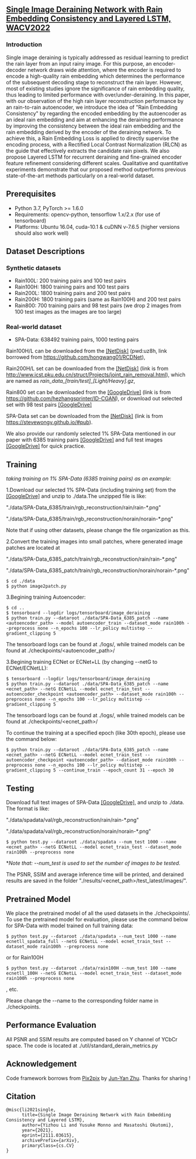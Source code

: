 ## [Single Image Deraining Network with Rain Embedding Consistency and Layered LSTM, WACV2022](https://arxiv.org/abs/2111.03615)
### Introduction
Single image deraining is typically addressed as residual learning to predict the rain layer from an input rainy image. 
For this purpose, an encoder-decoder network draws wide attention, where the encoder is required to encode a high-quality 
rain embedding which determines the performance of the subsequent decoding stage to reconstruct the rain layer. 
However, most of existing studies ignore the significance of rain embedding quality, 
thus leading to limited performance with over/under-deraining. In this paper, with our observation of 
the high rain layer reconstruction performance by an rain-to-rain autoencoder, 
we introduce the idea of "Rain Embedding Consistency" by regarding the encoded embedding by the autoencoder 
as an ideal rain embedding and aim at enhancing the deraining performance by improving the consistency between 
the ideal rain embedding and the rain embedding derived by the encoder of the deraining network. 
To achieve this, a Rain Embedding Loss is applied to directly supervise the encoding process, with a 
Rectified Local Contrast Normalization (RLCN) as the guide that effectively extracts the candidate rain pixels. 
We also propose Layered LSTM for recurrent deraining and fine-grained encoder feature refinement 
considering different scales. Qualitative and quantitative experiments demonstrate that 
our proposed method outperforms previous state-of-the-art methods particularly on a real-world dataset.

## Prerequisites
- Python 3.7, PyTorch >= 1.6.0
- Requirements: opencv-python, tensorflow 1.x/2.x (for use of tensorboard)
- Platforms: Ubuntu 16.04, cuda-10.1 & cuDNN v-7.6.5 (higher versions should also work well)

## Dataset Descriptions 
### Synthetic datasets
* Rain100L: 200 training pairs and 100 test pairs
* Rain100H: 1800 training pairs and 100 test pairs
* Rain200L: 1800 training pairs and 200 test pairs
* Rain200H: 1800 training pairs (same as Rain100H) and 200 test pairs
* Rain800: 700 training pairs and 98 test pairs (we drop 2 images from 100 test images as the images are too large)

### Real-world dataset
* SPA-Data: 638492 training pairs, 1000 testing pairs

Rain100H/L can be downloaded from the [[NetDisk]](https://pan.baidu.com/s/1yV4ih7C4Xg0iazqSBB-U1Q) (pwd:uz8h, link borrowed from https://github.com/hongwang01/RCDNet),

Rain200H/L set can be downloaded from the [[NetDisk]](https://pan.baidu.com/s/1SR7yULy0VZ_JZ4Vawqs7gg#list/path=%2F) 
(link is from http://www.icst.pku.edu.cn/struct/Projects/joint_rain_removal.html), 
which are named as *rain_data_[train/test]_[Light/Heavy].gz*,

Rain800 set can be downloaded from the [[GoogleDrive]](https://drive.google.com/drive/folders/0Bw2e6Q0nQQvGbi1xV1Yxd09rY2s?resourcekey=0-dUoT9AJl1q6fXow9t5TcRQ) 
(link is from https://github.com/hezhangsprinter/ID-CGAN), 
or download out selected set with 98 test pairs [[GoogleDrive]](https://drive.google.com/file/d/1G3FqFvKIJiDvoXx4pbTc0A_Ti1X99URz/view?usp=sharing)

SPA-Data set can be downloaded from the [[NetDisk]](https://mycuhk-my.sharepoint.com/personal/1155152065_link_cuhk_edu_hk/_layouts/15/onedrive.aspx?id=%2Fpersonal%2F1155152065%5Flink%5Fcuhk%5Fedu%5Fhk%2FDocuments%2Fdataset%2Freal%5Fworld%5Frain%5Fdataset%5FCVPR19) 
(link is from https://stevewongv.github.io/#pub).

We also provide our randomly selected 1% SPA-Data mentioned in our paper with 6385 training pairs [[GoogleDrive]](https://drive.google.com/file/d/1qDlnJvbiu9wHDU_cdekD406TcEUB7SZ2/view?usp=sharing)
and full test images [[GoogleDrive]](https://drive.google.com/file/d/1Jq2WEjDAx5Qu2riTcMkB65NOieKvbJdZ/view?usp=sharing)
for quick practice.

## Training

*taking training on 1% SPA-Data (6385 training pairs) as an example*:

1.Download our selected 1% SPA-Data  (including training set) from the [[GoogleDrive]](https://drive.google.com/file/d/1qDlnJvbiu9wHDU_cdekD406TcEUB7SZ2/view?usp=sharing) and unzip to ./data.The unzipped file is like:

 "./data/SPA-Data_6385/train/rgb_reconstruction/rain/rain-\*.png"

 "./data/SPA-Data_6385/train/rgb_reconstruction/norain/norain-\*.png"

Note that if using other datasets, please change the file organization as this.

2.Convert the training images into small patches, where generated image patches are located 
at 

 "./data/SPA-Data_6385_patch/train/rgb_reconstruction/rain/rain-\*.png"

 "./data/SPA-Data_6385_patch/train/rgb_reconstruction/norain/norain-\*.png"

```
$ cd ./data
$ python image2patch.py
```

3.Begining training Autoencoder:
```
$ cd ..
$ tensorboard --logdir logs/tensorboard/image_deraining
$ python train.py --dataroot ./data/SPA-Data_6385_patch --name <autoencoder_path> --model autoencoder_train --dataset_mode rain100h --preprocess none --n_epochs 100 --lr_policy multistep --gradient_clipping 5
```
The tensorboard logs can be found at ./logs/, while trained models can be found at ./checkpoints/<autoencoder_path>/

3.Begining training ECNet or ECNet+LL (by changing --netG to ECNet/ECNetLL):
```
$ tensorboard --logdir logs/tensorboard/image_deraining
$ python train.py --dataroot ./data/SPA-Data_6385_patch --name <ecnet_path> --netG ECNetLL --model ecnet_train_test --autoencoder_checkpoint <autoencoder_path> --dataset_mode rain100h --preprocess none --n_epochs 100 --lr_policy multistep --gradient_clipping 5
```
The tensorboard logs can be found at ./logs/, while trained models can be found at ./checkpoints/<ecnet_path>/


To continue the training at a specified epoch (like 30th epoch), please use the command below:
```
$ python train.py --dataroot ./data/SPA-Data_6385_patch --name <ecnet_path> --netG ECNetLL --model ecnet_train_test --autoencoder_checkpoint <autoencoder_path> --dataset_mode rain100h --preprocess none --n_epochs 100 --lr_policy multistep --gradient_clipping 5 --continue_train --epoch_count 31 --epoch 30
```

## Testing
Download full test images of SPA-Data [[GoogleDrive]](https://drive.google.com/file/d/1Jq2WEjDAx5Qu2riTcMkB65NOieKvbJdZ/view?usp=sharing), and unzip to ./data.
The format is like:

 "./data/spadata/val/rgb_reconstruction/rain/rain-\*.png"

 "./data/spadata/val/rgb_reconstruction/norain/norain-\*.png"

```
$ python test.py --dataroot ./data/spadata --num_test 1000 --name <ecnet_path> --netG ECNetLL --model ecnet_train_test --dataset_mode rain100h --preprocess none
```
**Note that: --num_test is used to set the number of images to be tested.*

The PSNR, SSIM and average inference time will be printed, and derained results are saved in the folder "./results/<ecnet_path>/test_latest/images/".

## Pretrained Model
We place the pretrained model of all the used datasets in the ./checkpoints/.
To use the pretrained model for evaluation, please use the command below for SPA-Data with model trained on full training data:

```
$ python test.py --dataroot ./data/spadata --num_test 1000 --name ecnetll_spadata_full --netG ECNetLL --model ecnet_train_test --dataset_mode rain100h --preprocess none
```
or for Rain100H
```
$ python test.py --dataroot ./data/rain100H --num_test 100 --name ecnetll_100H --netG ECNetLL --model ecnet_train_test --dataset_mode rain100h --preprocess none
```
, etc.

Please change the --name to the corresponding folder name in ./checkpoints.

## Performance Evaluation

All PSNR and SSIM results are computed based on Y channel of YCbCr space. The code is located at ./util/standard_derain_metrics.py

## Acknowledgement 
Code framework borrows from [Pix2pix](https://github.com/junyanz/pytorch-CycleGAN-and-pix2pix) by [Jun-Yan Zhu](https://github.com/junyanz/). Thanks for sharing !


## Citation

```
@misc{li2021single,
      title={Single Image Deraining Network with Rain Embedding Consistency and Layered LSTM}, 
      author={Yizhou Li and Yusuke Monno and Masatoshi Okutomi},
      year={2021},
      eprint={2111.03615},
      archivePrefix={arXiv},
      primaryClass={cs.CV}
}
 ```
